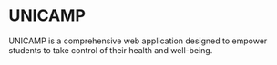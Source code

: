 # UNICAMP
UNICAMP is a comprehensive web application designed to empower students to take control of their health and well-being.
